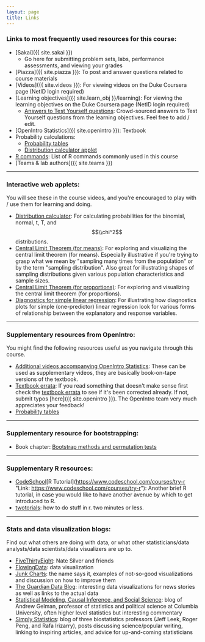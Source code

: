 ```yaml
---
layout: page
title: Links
---
```


### Links to most frequently used resources for this course:

* [Sakai]({{ site.sakai }})
    * Go here for submitting problem sets, labs, performance assessments, and viewing your grades
* [Piazza]({{ site.piazza }}): To post and answer questions related to course materials
* [Videos]({{ site.videos }}): For viewing videos on the Duke Coursera page (NetID login required)
* [Learning objectives]({{ site.learn_obj }}/learning): For viewing the learning objectives on the Duke Coursera page (NetID login required)
    * [Answers to Test Yourself questions](https://drive.google.com/?ddrp=1#folders/0B0Y2lFgS9uiDNWhyQjRTei1GbjA): Crowd-sourced answers to Test Yourself questions from the learning objectives. Feel free to add / edit.
* [OpenIntro Statistics]({{ site.openintro }}): Textbook
* Probability calculations:
    * [Probability tables](https://www.openintro.org/download.php?file=os2_prob_tables&referrer=/stat/textbook.php)
    * [Distribution calculator applet](https://gallery.shinyapps.io/dist_calc/)
* [R commands](https://stat.duke.edu/~mc301/R/Rcommands.html): List of R commands commonly used in this course
* [Teams & lab authors]({{ site.teams }})


* * *

### Interactive web applets: 

You will see these in the course videos, and you're encouraged to play with / use them for learning and doing.  

* [Distribution calculator](https://gallery.shinyapps.io/dist_calc/ "Link: https://gallery.shinyapps.io/dist_calc/"): For calculating probabilities for the binomial, normal, t, T, and $$\\chi^2$$ distributions.
* [Central Limit Theorem (for means)](https://gallery.shinyapps.io/CLT_mean/ "Link: https://gallery.shinyapps.io/CLT_mean/"): For exploring and visualizing the central limit theorem (for means). Especially illustrative if you're trying to grasp what we mean by "sampling many times from the population" or by the term "sampling distribution". Also great for illustrating shapes of sampling distributions given various population characteristics and sample sizes.
* [Central Limit Theorem (for proportions)](https://gallery.shinyapps.io/CLT_prop/ "Link: https://gallery.shinyapps.io/CLT_prop/"): For exploring and visualizing the central limit theorem (for proportions).
* [Diagnostics for simple linear regression](https://gallery.shinyapps.io/slr_diag/ "Link: https://gallery.shinyapps.io/slr_diag/"): For illustrating how diagnostics plots for simple (one-predictor) linear regression look for various forms of relationship between the explanatory and response variables.

* * *

### Supplementary resources from OpenIntro: 

You might find the following resources useful as you navigate through this course.  

* [Additional videos accompanying OpenIntro Statistics](http://www.openintro.org/stat/videos.php "Link: http://www.openintro.org/stat/videos.php"): These can be used as supplementary videos, they are basically book-on-tape versions of the textbook.
* [Textbook errata](https://docs.google.com/spreadsheets/d/12GQ8HE-h-4N3Uh8SgvhhDd4hEMUN-T8gX5uszM1tWs8/edit): If you read something that doesn't make sense first check the [textbook errata](https://docs.google.com/spreadsheets/d/12GQ8HE-h-4N3Uh8SgvhhDd4hEMUN-T8gX5uszM1tWs8/edit) to see if it's been corrected already. If not, submit typos [here]({{ site.openintro }}). The OpenIntro team very much appreciates your feedback!
* [Probability tables](https://www.openintro.org/download.php?file=os2_prob_tables&referrer=/stat/textbook.php)

* * *

### Supplementary resource for bootstrapping:

* Book chapter: [Bootstrap methods and permutation tests](http://content.bfwpub.com/webroot_pubcontent/Content/BCS_4/IPS7e/Student/Companion%20Chapters/ips_chap16.pdf "Link: http://content.bfwpub.com/webroot_pubcontent/Content/BCS_4/IPS7e/Student/Companion%20Chapters/ips_chap16.pdf")

* * *

### Supplementary R resources:

* [CodeSchool](https://www.codeschool.com/courses/try-r "Link: https://www.codeschool.com/courses/try-r")[R Tutorial](https://www.codeschool.com/courses/try-r "Link: https://www.codeschool.com/courses/try-r"): Another brief R tutorial, in case you would like to have another avenue by which to get introduced to R. 
* [twotorials](http://www.twotorials.com/): how to do stuff in r. two minutes or less.

* * * 

### Stats and data visualization blogs:

Find out what others are doing with data, or what other statisticians/data analysts/data scientists/data visualizers are up to.  

* [FiveThirtyEight](http://fivethirtyeight.com/ "Link: http://fivethirtyeight.com/"): Nate Silver and friends
* [FlowingData](http://flowingdata.com/ "Link: http://flowingdata.com/"): data visualization
* [Junk Charts](http://junkcharts.typepad.com/ "Link: http://junkcharts.typepad.com/"): the name says it, examples of not-so-good visualizations and discussion on how to improve them
* [The Guardian Data Blog](http://www.guardian.co.uk/news/datablog "Link: http://www.guardian.co.uk/news/datablog"): interesting data visualizations for news stories as well as links to the actual data
* [Statistical Modeling, Causal Inference, and Social Science](http://andrewgelman.com/ "Link: http://andrewgelman.com/"): blog of Andrew Gelman, professor of statistics and political science at Columbia University,
often higher level statistics but interesting commentary
* [Simply Statistics](http://simplystatistics.org/): blog of three biostatistics professors (Jeff Leek, Roger Peng, and Rafa Irizarry), posts discussing science/popular writing, linking to inspiring articles, and advice for up-and-coming statisticians